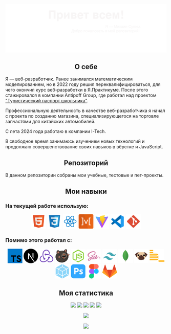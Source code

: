 <img src="./images/myBanner.svg">

<h2 align="center">О себе</h2>
<p>Я — веб-разработчик. Ранее занимался математическим моделированием, но в 2022 году решил переквалифицироваться, для чего окончил курс веб-разработки в Я.Практикуме. 
После этого стажировался в компании Antipoff Group, где работал над проектом <a href="http://tpdeti.ru">"Туристический паспорт школьника"</a>.</p> 
<p>Профессиональную деятельность в качестве веб-разработчика я начал с проекта по созданию магазина, специализирующегося на торговле запчастями для китайских автомобилей.</p>
<p>C лета 2024 года работаю в компании I-Tech.</p>
<p>В свободное время занимаюсь изучением новых технологий и продолжаю совершенствование своих навыков в вёрстке и JavaScript.</p>

<h2 align="center">Репозиторий</h2>
<p>В данном репозитории собраны мои учебные, тестовые и пет-проекты.</p>

<h2 align="center">Мои навыки</h2>
<h3>На текущей работе использую:</h3>
<div align="center"> 
<img width="9%" src="./images/html_logo.svg" title='HTML'>
  <img width="9%" src="./images/css_logo.svg" title='CSS'>
  <img width="9%" src="./images/react_logo.svg" title='React'>
  <img width="9%" src="./images/mobx_logo.svg" title='Mobx'>
<img width="9%" src="./images/vite_logo.svg" title='Vite'>
  <img width="9%" src="./images/vscode_logo.svg" title='Visual Studio Code'>
  <img width="9%" src="./images/git_logo.svg" title='Git'>
  </div>
<h3>Помимо этого работал с:</h3>
 
 <div align="center">
 
  <img width="9%" src="./images/ts_logo.svg" title='TypeScript'>
  
  <img width="9%" src="./images/next_logo.svg" title='Next.js'>
  <img width="9%" src="./images/redux_logo.svg" title='Redux Toolkit'>
  <img width="9%" src="./images/zustand_logo.svg" title='Zustand'>
  <img width="9%" src="./images/nodejs_logo.svg" title='Node.js'>
  <img width="9%" src="./images/sass_logo.svg" title='SASS/SCSS'>
  <img width="9%" src="./images/tailwind_logo.svg" title='Tailwind'>
  <img width="9%" src="./images/mongo_logo.svg" title='Mongo DB'>
  <img width="9%" src="./images/pug_logo.svg" title='Pug'>
  <img width="9%" src="./images/bem_logo.svg" title='BEM / БЭМ'>
  <img width="9%" src="./images/webpack_logo.svg" title='Webpack'>
  
  <img width="9%" src="./images/ps_logo.svg" title='Photoshop'>
  <img width="9%" src="./images/figma_logo.svg" title='Figma'>
  
  <img width="9%" src="./images/gitlab_logo.svg" title='Gitlab'>
  </div>

<h2 align="center">Моя статистика</h2>

<!--
**MikhailSulim/MikhailSulim** is a ✨ _special_ ✨ repository because its `README.md` (this file) appears on your GitHub profile.

Here are some ideas to get you started:

- 🔭 I’m currently working on ...
- 🌱 I’m currently learning ...
- 👯 I’m looking to collaborate on ...
- 🤔 I’m looking for help with ...
- 💬 Ask me about ...
- 📫 How to reach me: ...
- 😄 Pronouns: ...
- ⚡ Fun fact: ...
-->
<div align="center">

![](https://github-profile-summary-cards.vercel.app/api/cards/profile-details?username=MikhailSulim&theme=2077)
![](https://github-profile-summary-cards.vercel.app/api/cards/most-commit-language?username=MikhailSulim&theme=2077) ![](https://github-profile-summary-cards.vercel.app/api/cards/repos-per-language?username=MikhailSulim&theme=2077)
![](https://github-profile-summary-cards.vercel.app/api/cards/stats?username=MikhailSulim&theme=2077) ![](https://github-profile-summary-cards.vercel.app/api/cards/productive-time?username=MikhailSulim&theme=2077)

<img src="https://www.codewars.com/users/Mikko_1984/badges/large">

![](https://komarev.com/ghpvc/?username=MikhailSulim)

</div>
